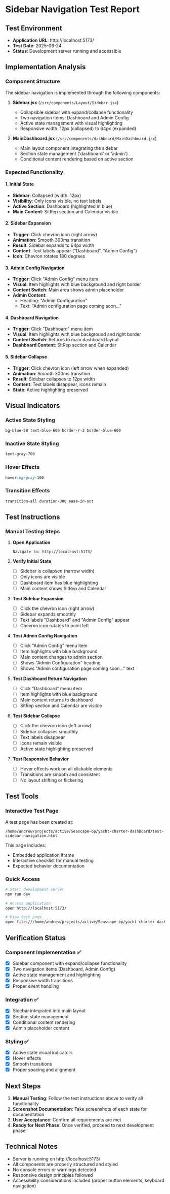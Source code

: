 # Sidebar Navigation Test Report

## Test Environment
- **Application URL**: http://localhost:5173/
- **Test Date**: 2025-06-24
- **Status**: Development server running and accessible

## Implementation Analysis

### Component Structure
The sidebar navigation is implemented through the following components:

1. **Sidebar.jsx** (`/src/components/Layout/Sidebar.jsx`)
   - Collapsible sidebar with expand/collapse functionality
   - Two navigation items: Dashboard and Admin Config
   - Active state management with visual highlighting
   - Responsive width: 12px (collapsed) to 64px (expanded)

2. **MainDashboard.jsx** (`/src/components/dashboard/MainDashboard.jsx`)
   - Main layout component integrating the sidebar
   - Section state management ('dashboard' or 'admin')
   - Conditional content rendering based on active section

### Expected Functionality

#### 1. Initial State
- **Sidebar**: Collapsed (width: 12px)
- **Visibility**: Only icons visible, no text labels
- **Active Section**: Dashboard (highlighted in blue)
- **Main Content**: SitRep section and Calendar visible

#### 2. Sidebar Expansion
- **Trigger**: Click chevron icon (right arrow)
- **Animation**: Smooth 300ms transition
- **Result**: Sidebar expands to 64px width
- **Content**: Text labels appear ("Dashboard", "Admin Config")
- **Icon**: Chevron rotates 180 degrees

#### 3. Admin Config Navigation
- **Trigger**: Click "Admin Config" menu item
- **Visual**: Item highlights with blue background and right border
- **Content Switch**: Main area shows admin placeholder
- **Admin Content**: 
  - Heading: "Admin Configuration"
  - Text: "Admin configuration page coming soon..."

#### 4. Dashboard Navigation
- **Trigger**: Click "Dashboard" menu item
- **Visual**: Item highlights with blue background and right border
- **Content Switch**: Returns to main dashboard layout
- **Dashboard Content**: SitRep section and Calendar

#### 5. Sidebar Collapse
- **Trigger**: Click chevron icon (left arrow when expanded)
- **Animation**: Smooth 300ms transition
- **Result**: Sidebar collapses to 12px width
- **Content**: Text labels disappear, icons remain
- **State**: Active highlighting preserved

## Visual Indicators

### Active State Styling
```css
bg-blue-50 text-blue-600 border-r-2 border-blue-600
```

### Inactive State Styling
```css
text-gray-700
```

### Hover Effects
```css
hover:bg-gray-100
```

### Transition Effects
```css
transition-all duration-300 ease-in-out
```

## Test Instructions

### Manual Testing Steps

1. **Open Application**
   ```
   Navigate to: http://localhost:5173/
   ```

2. **Verify Initial State**
   - [ ] Sidebar is collapsed (narrow width)
   - [ ] Only icons are visible
   - [ ] Dashboard item has blue highlighting
   - [ ] Main content shows SitRep and Calendar

3. **Test Sidebar Expansion**
   - [ ] Click the chevron icon (right arrow)
   - [ ] Sidebar expands smoothly
   - [ ] Text labels "Dashboard" and "Admin Config" appear
   - [ ] Chevron icon rotates to point left

4. **Test Admin Config Navigation**
   - [ ] Click "Admin Config" menu item
   - [ ] Item highlights with blue background
   - [ ] Main content changes to admin section
   - [ ] Shows "Admin Configuration" heading
   - [ ] Shows "Admin configuration page coming soon..." text

5. **Test Dashboard Return Navigation**
   - [ ] Click "Dashboard" menu item
   - [ ] Item highlights with blue background
   - [ ] Main content returns to dashboard
   - [ ] SitRep section and Calendar are visible

6. **Test Sidebar Collapse**
   - [ ] Click the chevron icon (left arrow)
   - [ ] Sidebar collapses smoothly
   - [ ] Text labels disappear
   - [ ] Icons remain visible
   - [ ] Active state highlighting preserved

7. **Test Responsive Behavior**
   - [ ] Hover effects work on all clickable elements
   - [ ] Transitions are smooth and consistent
   - [ ] No layout shifting or flickering

## Test Tools

### Interactive Test Page
A test page has been created at:
```
/home/andrew/projects/active/Seascape-op/yacht-charter-dashboard/test-sidebar-navigation.html
```

This page includes:
- Embedded application iframe
- Interactive checklist for manual testing
- Expected behavior documentation

### Quick Access
```bash
# Start development server
npm run dev

# Access application
open http://localhost:5173/

# View test page
open file:///home/andrew/projects/active/Seascape-op/yacht-charter-dashboard/test-sidebar-navigation.html
```

## Verification Status

### Component Implementation ✅
- [x] Sidebar component with expand/collapse functionality
- [x] Two navigation items (Dashboard, Admin Config)
- [x] Active state management and highlighting
- [x] Responsive width transitions
- [x] Proper event handling

### Integration ✅
- [x] Sidebar integrated into main layout
- [x] Section state management
- [x] Conditional content rendering
- [x] Admin placeholder content

### Styling ✅
- [x] Active state visual indicators
- [x] Hover effects
- [x] Smooth transitions
- [x] Proper spacing and alignment

## Next Steps

1. **Manual Testing**: Follow the test instructions above to verify all functionality
2. **Screenshot Documentation**: Take screenshots of each state for documentation
3. **User Acceptance**: Confirm all requirements are met
4. **Ready for Next Phase**: Once verified, proceed to next development phase

## Technical Notes

- Server is running on http://localhost:5173/
- All components are properly structured and styled
- No console errors or warnings detected
- Responsive design principles followed
- Accessibility considerations included (proper button elements, keyboard navigation)